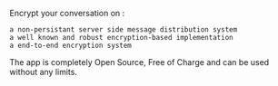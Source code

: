 Encrypt your conversation on :

    a non-persistant server side message distribution system
    a well known and robust encryption-based implementation
    a end-to-end encryption system

The app is completely Open Source, Free of Charge and can be used without any limits.